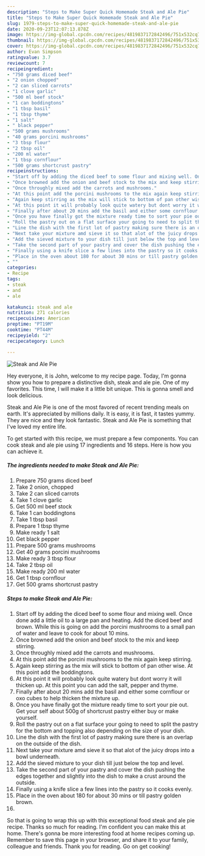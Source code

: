 ```yaml
---
description: "Steps to Make Super Quick Homemade Steak and Ale Pie"
title: "Steps to Make Super Quick Homemade Steak and Ale Pie"
slug: 1979-steps-to-make-super-quick-homemade-steak-and-ale-pie
date: 2020-09-23T12:07:13.878Z
image: https://img-global.cpcdn.com/recipes/4819837172842496/751x532cq70/steak-and-ale-pie-recipe-main-photo.jpg
thumbnail: https://img-global.cpcdn.com/recipes/4819837172842496/751x532cq70/steak-and-ale-pie-recipe-main-photo.jpg
cover: https://img-global.cpcdn.com/recipes/4819837172842496/751x532cq70/steak-and-ale-pie-recipe-main-photo.jpg
author: Evan Simpson
ratingvalue: 3.7
reviewcount: 7
recipeingredient:
- "750 grams diced beef"
- "2 onion chopped"
- "2 can sliced carrots"
- "1 clove garlic"
- "500 ml beef stock"
- "1 can boddingtons"
- "1 tbsp basil"
- "1 tbsp thyme"
- "1 salt"
- " black pepper"
- "500 grams mushrooms"
- "40 grams porcini mushrooms"
- "3 tbsp flour"
- "2 tbsp oil"
- "200 ml water"
- "1 tbsp cornflour"
- "500 grams shortcrust pastry"
recipeinstructions:
- "Start off by adding the diced beef to some flour and mixing well. Once done add a little oil to a large pan and heating. Add the diced beef and brown. While this is going on add the porcini mushrooms to a small pan of water and leave to cook for about 10 mins."
- "Once browned add the onion and beef stock to the mix and keep stirring."
- "Once throughly mixed add the carrots and mushrooms."
- "At this point add the porcini mushrooms to the mix again keep stirring."
- "Again keep stirring as the mix will stick to bottom of pan other wise. At this point add the boddingtons."
- "At this point it will probably look quite watery but dont worry it will thicken up. At this point you can add the salt, pepper and thyme."
- "Finally after about 20 mins add the basil and either some cornflour or oxo cubes to help thicken the mixture up."
- "Once you have finally got the mixture ready time to sort your pie out. Get your self about 500g of shortcrust pastry either buy or make yourself."
- "Roll the pastry out on a flat surface your going to need to split the pastry for the bottom and topping also depending on the size of your dish."
- "Line the dish with the first lot of pastry making sure there is an overlap on the outside of the dish."
- "Next take your mixture amd sieve it so that alot of the juicy drops into a bowl underneath."
- "Add the sieved mixture to your dish till just below the top and level."
- "Take the second part of your pastry and cover the dish pushing the edges together and slightly into the dish to make a crust around the outside."
- "Finally using a knife slice a few lines into the pastry so it cooks evenly."
- "Place in the oven about 180 for about 30 mins or till pastry golden brown."
- ""
categories:
- Recipe
tags:
- steak
- and
- ale

katakunci: steak and ale 
nutrition: 271 calories
recipecuisine: American
preptime: "PT19M"
cooktime: "PT44M"
recipeyield: "2"
recipecategory: Lunch

---
```



![Steak and Ale Pie](https://img-global.cpcdn.com/recipes/4819837172842496/751x532cq70/steak-and-ale-pie-recipe-main-photo.jpg)

Hey everyone, it is John, welcome to my recipe page. Today, I'm gonna show you how to prepare a distinctive dish, steak and ale pie. One of my favorites. This time, I will make it a little bit unique. This is gonna smell and look delicious.



Steak and Ale Pie is one of the most favored of recent trending meals on earth. It's appreciated by millions daily. It is easy, it is fast, it tastes yummy. They are nice and they look fantastic. Steak and Ale Pie is something that I've loved my entire life.


To get started with this recipe, we must prepare a few components. You can cook steak and ale pie using 17 ingredients and 16 steps. Here is how you can achieve it.

<!--inarticleads1-->

##### The ingredients needed to make Steak and Ale Pie:

1. Prepare 750 grams diced beef
1. Take 2 onion, chopped
1. Take 2 can sliced carrots
1. Take 1 clove garlic
1. Get 500 ml beef stock
1. Take 1 can boddingtons
1. Take 1 tbsp basil
1. Prepare 1 tbsp thyme
1. Make ready 1 salt
1. Get  black pepper
1. Prepare 500 grams mushrooms
1. Get 40 grams porcini mushrooms
1. Make ready 3 tbsp flour
1. Take 2 tbsp oil
1. Make ready 200 ml water
1. Get 1 tbsp cornflour
1. Get 500 grams shortcrust pastry




<!--inarticleads2-->

##### Steps to make Steak and Ale Pie:

1. Start off by adding the diced beef to some flour and mixing well. Once done add a little oil to a large pan and heating. Add the diced beef and brown. While this is going on add the porcini mushrooms to a small pan of water and leave to cook for about 10 mins.
1. Once browned add the onion and beef stock to the mix and keep stirring.
1. Once throughly mixed add the carrots and mushrooms.
1. At this point add the porcini mushrooms to the mix again keep stirring.
1. Again keep stirring as the mix will stick to bottom of pan other wise. At this point add the boddingtons.
1. At this point it will probably look quite watery but dont worry it will thicken up. At this point you can add the salt, pepper and thyme.
1. Finally after about 20 mins add the basil and either some cornflour or oxo cubes to help thicken the mixture up.
1. Once you have finally got the mixture ready time to sort your pie out. Get your self about 500g of shortcrust pastry either buy or make yourself.
1. Roll the pastry out on a flat surface your going to need to split the pastry for the bottom and topping also depending on the size of your dish.
1. Line the dish with the first lot of pastry making sure there is an overlap on the outside of the dish.
1. Next take your mixture amd sieve it so that alot of the juicy drops into a bowl underneath.
1. Add the sieved mixture to your dish till just below the top and level.
1. Take the second part of your pastry and cover the dish pushing the edges together and slightly into the dish to make a crust around the outside.
1. Finally using a knife slice a few lines into the pastry so it cooks evenly.
1. Place in the oven about 180 for about 30 mins or till pastry golden brown.
1. 




So that is going to wrap this up with this exceptional food steak and ale pie recipe. Thanks so much for reading. I'm confident you can make this at home. There's gonna be more interesting food at home recipes coming up. Remember to save this page in your browser, and share it to your family, colleague and friends. Thank you for reading. Go on get cooking!
